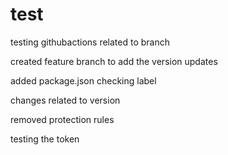 # test

testing githubactions related to branch

created feature branch to add the version updates


added package.json
checking label


changes related to version


removed protection rules

testing the token
